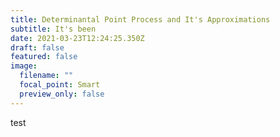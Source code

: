 ```yaml
---
title: Determinantal Point Process and It's Approximations
subtitle: It's been
date: 2021-03-23T12:24:25.350Z
draft: false
featured: false
image:
  filename: ""
  focal_point: Smart
  preview_only: false
---
```

test